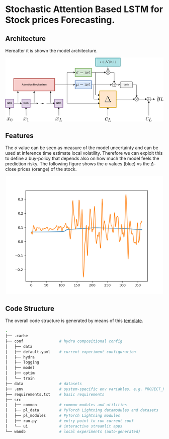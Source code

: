 # Stochastic Attention Based LSTM for Stock prices Forecasting.

## Architecture
Hereafter it is shown the model architecture.

<p align="center">
  <img src="imgs/SALSTM.drawio.png"  width="600" title="Model Architecture" />
</p>



## Features
The $\sigma$ value can be seen as measure of the model uncertainty and can be used at inference time estimate local volatility. Therefore we can exploit this to define a buy-policy that depends also on how much the model feels the prediction risky. The following figure shows the $\sigma$ values (blue) vs the $\Delta$-close prices (orange) of the stock. 

<p align="center">
  <img src="imgs/volatility.png"  width="500" title="Incremental Stock Trend vs Sigma" />
</p>



## Code Structure

The overall code structure is generated by means of this [template](https://github.com/grok-ai/nn-template).

```bash
.
├── .cache              
├── conf                # hydra compositional config 
│   ├── data
│   ├── default.yaml    # current experiment configuration        
│   ├── hydra
│   ├── logging
│   ├── model
│   ├── optim
│   └── train
├── data                # datasets
├── .env                # system-specific env variables, e.g. PROJECT_ROOT
├── requirements.txt    # basic requirements
├── src
│   ├── common          # common modules and utilities
│   ├── pl_data         # PyTorch Lightning datamodules and datasets
│   ├── pl_modules      # PyTorch Lightning modules
│   ├── run.py          # entry point to run current conf
│   └── ui              # interactive streamlit apps
└── wandb               # local experiments (auto-generated)
```
